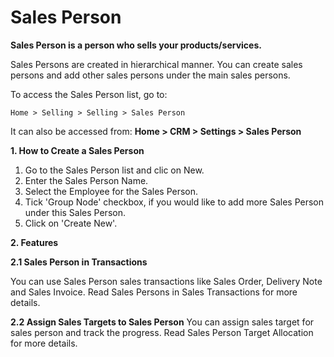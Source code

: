 # Sales Person 

**Sales Person is a person who sells your products/services.**

Sales Persons are created in hierarchical manner. You can create sales persons and add other sales persons under the main sales persons.

To access the Sales Person list, go to:

`Home > Selling > Selling > Sales Person`

It can also be accessed from: **Home > CRM > Settings > Sales Person**

**1. How to Create a Sales Person** 

1. Go to the Sales Person list and clic on New.
2. Enter the Sales Person Name.
3. Select the Employee for the Sales Person.
4. Tick 'Group Node' checkbox, if you would like to add more Sales Person under this Sales Person.
5. Click on 'Create New'.

**2. Features**

**2.1 Sales Person in Transactions**

You can use Sales Person sales transactions like Sales Order, Delivery Note and Sales Invoice. Read Sales Persons in Sales Transactions for more details.

**2.2 Assign Sales Targets to Sales Person** 
You can assign sales target for sales person and track the progress. Read Sales Person Target Allocation for more details.